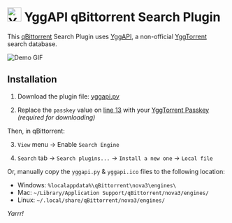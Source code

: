 # <img src="https://raw.githubusercontent.com/Laiteux/YggAPI-qBittorrent-Search-Plugin/main/yggapi.ico" height="32" alt="YggTorrent Icon"></img> YggAPI qBittorrent Search Plugin

This [qBittorrent](https://github.com/qbittorrent/qBittorrent) Search Plugin uses [YggAPI](https://yggapi.eu), a non-official [YggTorrent](https://www.ygg.re) search database.

![Demo GIF](https://raw.githubusercontent.com/Laiteux/YggAPI-qBittorrent-Search-Plugin/main/demo.gif)

## Installation

1. Download the plugin file: [yggapi.py](https://github.com/Laiteux/YggAPI-qBittorrent-Search-Plugin/blob/main/yggapi.py#L13)

2. Replace the `passkey` value on [line 13](https://github.com/Laiteux/YggAPI-qBittorrent-Search-Plugin/blob/main/yggapi.py#L13) with your [YggTorrent Passkey](https://www.ygg.re/user/account) _(required for downloading)_

Then, in qBittorrent:

3. `View` menu -> Enable `Search Engine`

4. `Search` tab -> `Search plugins...` -> `Install a new one` -> `Local file`

Or, manually copy the `yggapi.py` & `yggapi.ico` files to the following location:

- Windows: `%localappdata%\qBittorrent\nova3\engines\`
- Mac: `~/Library/Application Support/qBittorrent/nova3/engines/`
- Linux: `~/.local/share/qBittorrent/nova3/engines/`

_Yarrr!_
